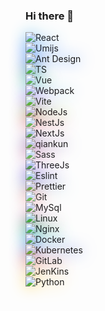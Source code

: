 ### Hi there 👋

<!--
**7foxx/7foxx** is a ✨ _special_ ✨ repository because its `README.md` (this file) appears on your GitHub profile.

Here are some ideas to get you started:

- 🔭 I’m currently working on ...
- 🌱 I’m currently learning ...
- 👯 I’m looking to collaborate on ...
- 🤔 I’m looking for help with ...
- 💬 Ask me about ...
- 📫 How to reach me: ...
- 😄 Pronouns: ...
- ⚡ Fun fact: ...
-->
 <div class="icon-box">
    <div class="icon" style="filter: drop-shadow(0 0 0.75rem #8acef0)">
      <img
        alt="React"
        src="https://picgo-any.oss-cn-shanghai.aliyuncs.com/img/react.png"
        class="medium-zoom-image"
      />
    </div>
    <div class="icon" style="filter: drop-shadow(0 0 0.75rem #3388f9)">
      <img
        alt="Umijs"
        src="https://picgo-any.oss-cn-shanghai.aliyuncs.com/img/umijs.png"
        class="medium-zoom-image"
      />
    </div>
    <div class="icon" style="filter: drop-shadow(0 0 0.75rem #337cf9)">
      <img
        alt="Ant Design"
        src="https://gw.alipayobjects.com/zos/rmsportal/KDpgvguMpGfqaHPjicRK.svg"
        class="medium-zoom-image"
      />
    </div>
    <div class="icon" style="filter: drop-shadow(0 0 0.75rem #2164a9)">
      <img
        alt="TS"
        src="https://picgo-any.oss-cn-shanghai.aliyuncs.com/img/typescript.png"
        class="medium-zoom-image"
      />
    </div>
    <div class="icon" style="filter: drop-shadow(0 0 0.75rem #31b988)">
      <img
        alt="Vue"
        src="https://picgo-any.oss-cn-shanghai.aliyuncs.com/img/202212291934382.png"
        class="medium-zoom-image"
      />
    </div>
    <div class="icon" style="filter: drop-shadow(0 0 0.75rem #8acef0)">
      <img
        alt="Webpack"
        src="https://picgo-any.oss-cn-shanghai.aliyuncs.com/img/webpack.png"
        class="medium-zoom-image"
      />
    </div>
    <div class="icon" style="filter: drop-shadow(0 0 0.75rem #a13cf8)">
      <img
        alt="Vite"
        src="https://picgo-any.oss-cn-shanghai.aliyuncs.com/img/vitejs (1).svg"
        class="medium-zoom-image"
      />
    </div>
    <div class="icon" style="filter: drop-shadow(0 0 0.75rem #79d044)">
      <img
        alt="NodeJs"
        src="https://picgo-any.oss-cn-shanghai.aliyuncs.com/img/node-js.png"
        class="medium-zoom-image"
        style=""
      />
    </div>
    <div class="icon" style="filter: drop-shadow(0 0 0.75rem #e32850)">
      <img
        alt="NestJs"
        src="https://picgo-any.oss-cn-shanghai.aliyuncs.com/img/68747470733a2f2f6e6573746a732e636f6d2f696d672f6c6f676f2d736d616c6c2e737667.svg"
        class="medium-zoom-image"
        style=""
      />
    </div>
    <div class="icon" style="filter: drop-shadow(0 0 0.75rem #ffffff)">
      <img
        alt="NextJs"
        src="https://picgo-any.oss-cn-shanghai.aliyuncs.com/img/next-js-icon-512x512-zuauazrk.png"
        class="medium-zoom-image"
        style=""
      />
    </div>
    <div class="icon" style="filter: drop-shadow(0 0 0.75rem #644aa0)">
      <img
        alt="qiankun"
        src="https://picgo-any.oss-cn-shanghai.aliyuncs.com/img/68747470733a2f2f67772e616c697061796f626a656374732e636f6d2f7a6f732f626d772d70726f642f38613734633164332d313666332d343731392d626536332d3135653436376136386132342f6b6d30637638766e5f773530305f683530302e706e67.png"
        class="medium-zoom-image"
      />
    </div>
    <div class="icon" style="filter: drop-shadow(0 0 0.75rem #d06298)">
      <img
        alt="Sass"
        src="https://picgo-any.oss-cn-shanghai.aliyuncs.com/img/sass (1).png"
        class="medium-zoom-image"
      />
    </div>
    <div class="icon" style="filter: drop-shadow(0 0 0.75rem #ffffff)">
      <img
        alt="ThreeJs"
        src="https://picgo-any.oss-cn-shanghai.aliyuncs.com/img/Three.js_Icon.svg.png"
        class="medium-zoom-image"
      />
    </div>
    <div class="icon" style="filter: drop-shadow(0 0 0.75rem #4a18cb)">
      <img
        alt="Eslint"
        src="https://picgo-any.oss-cn-shanghai.aliyuncs.com/img/eslint.png"
        class="medium-zoom-image"
      />
    </div>
    <div class="icon" style="filter: drop-shadow(0 0 0.75rem #7eaec7)" >
      <img
        alt="Prettier"
        src="https://picgo-any.oss-cn-shanghai.aliyuncs.com/img/prettier-1.svg"
        class="medium-zoom-image"
      />
    </div>
    <div class="icon" style="filter: drop-shadow(0 0 0.75rem #f36d6b)">
      <img
        alt="Git"
        src="https://picgo-any.oss-cn-shanghai.aliyuncs.com/img/git.png"
        class="medium-zoom-image"
      />
    </div>
    <div class="icon" style="filter: drop-shadow(0 0 0.75rem #ffffff)">
      <img
        alt="MySql"
        src="https://picgo-any.oss-cn-shanghai.aliyuncs.com/img/mysql.png"
        class="medium-zoom-image"
      />
    </div>
    <div class="icon" style="filter: drop-shadow(0 0 0.75rem #b35c9b)">
      <img
        alt="Linux"
        src="https://picgo-any.oss-cn-shanghai.aliyuncs.com/img/centos-logo.png"
        class="medium-zoom-image"
      />
    </div>
    <div class="icon" style="filter: drop-shadow(0 0 0.75rem #019341)">
      <img
        alt="Nginx"
        src="https://picgo-any.oss-cn-shanghai.aliyuncs.com/img/nginx.png"
        class="medium-zoom-image"
      />
    </div>
    <div class="icon" style="filter: drop-shadow(0 0 0.75rem #2fb3e4)">
      <img
        alt="Docker"
        src="https://picgo-any.oss-cn-shanghai.aliyuncs.com/img/docker.png"
        class="medium-zoom-image"
      />
    </div>
    <div class="icon" style="filter: drop-shadow(0 0 0.75rem #4864dc)">
      <img
        alt="Kubernetes"
        src="https://picgo-any.oss-cn-shanghai.aliyuncs.com/img/Kubernetes-icon-color.svg.png"
        class="medium-zoom-image"
      />
    </div>
    <div class="icon" style="filter: drop-shadow(0 0 0.75rem #e54933)">
      <img
        alt="GitLab"
        src="https://picgo-any.oss-cn-shanghai.aliyuncs.com/img/5fc68cad3a3cf25b4e55da33_gitlab logo.png"
        class="medium-zoom-image"
      />
    </div>
    <div class="icon" style="filter: drop-shadow(0 0 0.75rem #f0d6ba)">
      <img
        alt="JenKins"
        src="https://picgo-any.oss-cn-shanghai.aliyuncs.com/img/[Servant]Jenkins-vs-BM-A.png"
        class="medium-zoom-image"
      />
    </div>
    <div class="icon" style="filter: drop-shadow(0 0 0.75rem #fdd759)">
      <img
        alt="Python"
        src="https://picgo-any.oss-cn-shanghai.aliyuncs.com/img/python.png"
        class="medium-zoom-image"
      />
    </div>
  </div>
